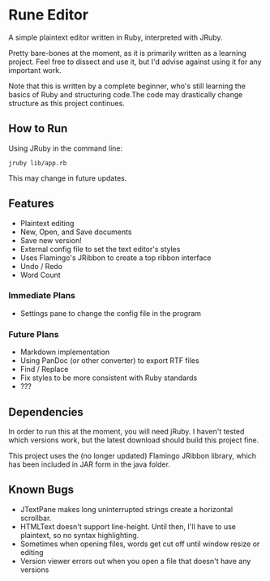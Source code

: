 # Rune Editor

A simple plaintext editor written in Ruby, interpreted with JRuby. 

Pretty bare-bones at the moment, as it is primarily written as a learning project. Feel free to dissect and use it, but I'd advise against using it for any important work.

Note that this is written by a complete beginner, who's still learning the basics of Ruby and structuring code.The code may drastically change structure as this project continues.

## How to Run

Using JRuby in the command line:

    jruby lib/app.rb

This may change in future updates.

## Features

* Plaintext editing
* New, Open, and Save documents
* Save new version!
* External config file to set the text editor's styles
* Uses Flamingo's JRibbon to create a top ribbon interface
* Undo / Redo
* Word Count

### Immediate Plans

* Settings pane to change the config file in the program

### Future Plans

* Markdown implementation
* Using PanDoc (or other converter) to export RTF files
* Find / Replace
* Fix styles to be more consistent with Ruby standards
* ???

## Dependencies

In order to run this at the moment, you will need jRuby. I haven't tested which versions work, but the latest download should build this project fine.

This project uses the (no longer updated) Flamingo JRibbon library, which has been included in JAR form in the java folder.

## Known Bugs
* JTextPane makes long uninterrupted strings create a horizontal scrollbar.
* HTMLText doesn't support line-height. Until then, I'll have to use plaintext, so no syntax highlighting.
* Sometimes when opening files, words get cut off until window resize or editing
* Version viewer errors out when you open a file that doesn't have any versions